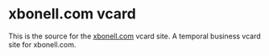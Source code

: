 xbonell.com vcard
=================

This is the source for the [xbonell.com](http://xbonell.com) vcard site. A temporal business vcard site for xbonell.com.